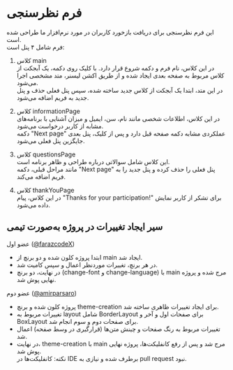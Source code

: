 # فرم نظرسنجی  

این فرم نظرسنجی برای دریافت بازخورد کاربران در مورد نرم‌افزار ما طراحی شده است.  
فرم شامل ۴ پنل است:  

1. کلاس main  
   در این کلاس، نام فرم و دکمه شروع قرار دارد. با کلیک روی دکمه، یک آبجکت از کلاس مربوط به صفحه بعدی ایجاد شده و از طریق اکشن لیسنر، متد مشخصی اجرا می‌شود.  
   در این متد، ابتدا یک آبجکت از کلاس جدید ساخته شده، سپس پنل فعلی حذف و پنل جدید به فریم اضافه می‌شود.  

2. کلاس informationPage  
   در این کلاس، اطلاعات شخصی مانند نام، سن، ایمیل و میزان آشنایی با برنامه‌های مشابه از کاربر درخواست می‌شود.  
   دکمه "Next page" عملکردی مشابه دکمه صفحه قبل دارد و پس از کلیک، پنل بعدی جایگزین پنل فعلی می‌شود.  

3. کلاس questionsPage  
   این کلاس شامل سوالاتی درباره طراحی و ظاهر برنامه است.  
   مانند مراحل قبلی، دکمه "Next page" پنل فعلی را حذف کرده و پنل جدید را به فریم اضافه می‌کند.  

4. کلاس thankYouPage  
   در این کلاس، پیام "Thanks for your participation!" برای تشکر از کاربر نمایش داده می‌شود.  


## سیر ایجاد تغییرات در پروژه به‌صورت تیمی  

عضو اول ([@farazcodeX](https://github.com/farazcodeX))  
   - ابتدا پروژه کلون شده و دو برنچ از main ایجاد شد.  
   - در هر برنچ، تغییرات موردنظر اعمال و سپس کامیت شد.  
   - در نهایت، دو برنچ (change-font و change-language) با main مرج شده و پروژه نهایی پوش شد.  

عضو دوم ([@amirparsaro](https://github.com/amirparsaro))  
   - پروژه کلون شده و برنچ theme-creation برای ایجاد تغییرات ظاهری ساخته شد.  
   - تغییرات مربوط به layout شامل BorderLayout برای صفحات اول و آخر و BoxLayout برای صفحات دوم و سوم انجام شد.  
   - تغییرات مربوط به رنگ صفحات و چینش متن‌ها (قرارگیری در وسط صفحه) اعمال شد.  
   - در نهایت، theme-creation با main مرج شد و پس از رفع کانفلیکت‌ها، پروژه نهایی پوش شد.  
نکته: کانفلیکت‌ها در IDE برطرف شده و نیازی به pull request نبود.  
